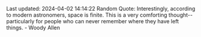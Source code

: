 Last updated: 2024-04-02 14:14:22
Random Quote: Interestingly, according to modern astronomers, space is finite. This is a very comforting thought-- particularly for people who can never remember where they have left things. - Woody Allen
